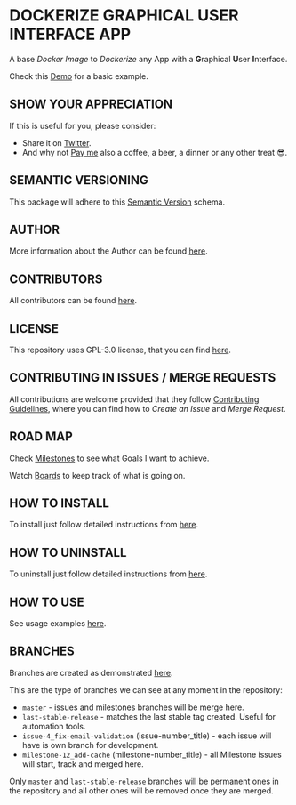 # DOCKERIZE GRAPHICAL USER INTERFACE APP

A base *Docker Image* to *Dockerize* any App with a **G**raphical **U**ser **I**nterface.

Check this [Demo](https://hub.docker.com/r/exadra37/dockerize-graphical-user-interface-app-demo) for a basic example.


## SHOW YOUR APPRECIATION

If this is useful for you, please consider:

* Share it on [Twitter](https://twitter.com/home?status=https%3A//hub.docker.com/r/exadra37/dockerize-graphical-user-interface-app%20%23Developers,%20%23DevOps%20and%20%23SysAsmin%20can%20%23Dockerize%20any%20%23App%20and%20run%20it%20from%20inside%20%23docker%20container.%20by%20%40Exadra37.%20).
* And why not [Pay me](https://www.paypal.me/exadra37) also a coffee, a beer, a dinner or any other treat 😎.


## SEMANTIC VERSIONING

This package will adhere to this [Semantic Version](https://gitlab.com/exadra37-versioning/semantic-versioning) schema.


## AUTHOR

More information about the Author can be found [here](https://gitlab.com/exadra37-docker-images/dockerize-graphical-user-interface-app/blob/master/AUTHOR.md).


## CONTRIBUTORS

All contributors can be found [here](https://gitlab.com/exadra37-docker-images/dockerize-graphical-user-interface-app/blob/master/CONTRIBUTORS.md).


## LICENSE

This repository uses GPL-3.0 license, that you can find [here](https://gitlab.com/exadra37-docker-images/dockerize-graphical-user-interface-app/blob/master/LICENSE).


## CONTRIBUTING IN ISSUES / MERGE REQUESTS

All contributions are welcome provided that they follow [Contributing Guidelines](https://gitlab.com/exadra37-docker-images/dockerize-graphical-user-interface-app/blob/master/CONTRIBUTING.md), where you can find
how to _Create an Issue_ and _Merge Request_.


## ROAD MAP

Check [Milestones](https://gitlab.com/exadra37-docker-images/dockerize-graphical-user-interface-app/milestones) to see what Goals I want to achieve.

Watch [Boards](https://gitlab.com/exadra37-docker-images/dockerize-graphical-user-interface-app/boards) to keep track of what is going on.


## HOW TO INSTALL

To install just follow detailed instructions from [here](https://gitlab.com/exadra37-docker-images/dockerize-graphical-user-interface-app/blob/master/docs/how-to/install.md).


## HOW TO UNINSTALL

To uninstall just follow detailed instructions from [here](https://gitlab.com/exadra37-docker-images/dockerize-graphical-user-interface-app/blob/master/docs/how-to/uninstall.md).


## HOW TO USE

See usage examples [here](https://gitlab.com/exadra37-docker-images/dockerize-graphical-user-interface-app/blob/master/docs/how-to/use.md).


## BRANCHES

Branches are created as demonstrated [here](https://gitlab.com/exadra37-docker-images/dockerize-graphical-user-interface-app/blob/master/docs/how-to/create_branches.md).

This are the type of branches we can see at any moment in the repository:

* `master` - issues and milestones branches will be merge here.
* `last-stable-release` - matches the last stable tag created. Useful for automation tools.
* `issue-4_fix-email-validation` (issue-number_title) - each issue will have is own branch for development.
* `milestone-12_add-cache` (milestone-number_title) - all Milestone issues will start, track and merged here.

Only `master` and `last-stable-release` branches will be permanent ones in the repository and all other ones will be
removed once they are merged.
